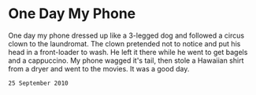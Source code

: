 # One Day My Phone

One day my phone dressed up like a 3-legged dog and followed a circus clown to the laundromat.  The clown pretended not to notice and put his head in a front-loader to wash.  He left it there while he went to get bagels and a cappuccino.  My phone wagged it's tail, then stole a Hawaiian shirt from a dryer and went to the movies.  It was a good day.

`25 September 2010`

